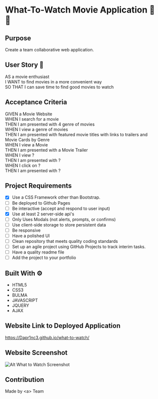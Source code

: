 # What-To-Watch Movie Application 🎥🍿

## Purpose 
Create a team collaborative web application.

## User Story 📃 
AS a movie enthusiast<br/> 
I WANT to find movies in a more convenient way<br/> 
SO THAT I can save time to find good movies to watch

## Acceptance Criteria
GIVEN a Movie Website<br/>
WHEN I search for a movie <br/>
THEN I am presented with 4 genre of movies <br/>
WHEN I view a genre of movies <br/>
THEN I am presented with featured movie titles with links to trailers and Movie Cards by Genre<br/>
WHEN I view a Movie <br/>
THEN I am presented with a Movie Trailer <br />
WHEN I view ? <br/>
THEN I am presented with ? <br/>
WHEN I click on ? <br/>
THEN I am presented with ? <br/>

## Project Requirements 
- [X] Use a CSS Framework other than Bootstrap.
- [ ] Be deployed to Github Pages
- [ ] Be interactive (accept and respond to user input)
- [X] Use at least 2 server-side api's
- [ ] Only Uses Modals (not alerts, prompts, or confirms)
- [ ] Use client-side storage to store persistent data
- [ ] Be responsive
- [ ] Have a polished UI
- [ ] Clean repository that meets quality coding standards
- [ ] Set up an agile project using GitHub Projects to track interim tasks.
- [ ] Have a quality readme file
- [ ] Add the project to your portfolio

## Built With ⚙
* HTML5
* CSS3
* BULMA
* JAVASCRIPT
* JQUERY
* AJAX

## Website Link to Deployed Application
https://Dapr1nc3.github.io/what-to-watch/

## Website Screenshot
![Alt What to Watch Screenshot](https://github.com/Dapr1nc3/what-to-watch/blob/main/assets/images/screenshot.PNG?raw=true "What to Watch Screenshot")

## Contribution
Made by \<a> Team